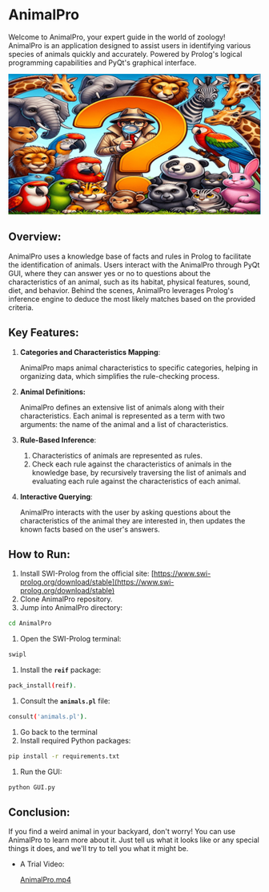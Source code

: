 # AnimalPro

Welcome to AnimalPro, your expert guide in the world of zoology! AnimalPro is an application designed to assist users in identifying various species of animals quickly and accurately. Powered by Prolog's logical programming capabilities and PyQt's graphical interface.

![Untitled](assets\Untitled.png)

## Overview:

AnimalPro uses a knowledge base of facts and rules in Prolog to facilitate the identification of animals. Users interact with the AnimalPro through PyQt GUI, where they can answer yes or no to questions about the characteristics of an animal, such as its habitat, physical features, sound, diet, and behavior. Behind the scenes, AnimalPro leverages Prolog's inference engine to deduce the most likely matches based on the provided criteria.

## Key Features:

1. **Categories and Characteristics Mapping**:
    
    AnimalPro maps animal characteristics to specific categories, helping in organizing data, which simplifies the rule-checking process.
    
2. **Animal Definitions:**
    
    AnimalPro defines an extensive list of animals along with their characteristics. Each animal is represented as a term with two arguments: the name of the animal and a list of characteristics.
    
3. **Rule-Based Inference**:
    1.  Characteristics of animals are represented as rules.
    2.  Check each rule against the characteristics of animals in the knowledge base, by recursively traversing the list of animals and evaluating each rule against the characteristics of each animal.
4. **Interactive Querying**:
    
    AnimalPro interacts with the user by asking questions about the characteristics of the animal they are interested in, then updates the known facts based on the user's answers.
    

## How to Run:

1. Install SWI-Prolog from the official site: [https://www.swi-prolog.org/download/stable](https://www.swi-prolog.org/download/stable)
2.  Clone AnimalPro repository.
3. Jump into AnimalPro directory:

```bash
cd AnimalPro
```

1. Open the SWI-Prolog terminal:

```bash
swipl
```

1. Install the **`reif`** package:

```bash
pack_install(reif).
```

1. Consult the **`animals.pl`** file:

```bash
consult('animals.pl').
```

1. Go back to the terminal
2. Install required Python packages:

```bash
pip install -r requirements.txt
```

1. Run the GUI:

```bash
python GUI.py
```

## Conclusion:

If you find a weird animal in your backyard, don't worry! You can use AnimalPro to learn more about it. Just tell us what it looks like or any special things it does, and we'll try to tell you what it might be.

- A Trial Video:
    
    [AnimalPro.mp4](assets\AnimalPro.mp4)